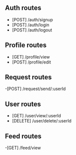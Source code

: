 ## Auth routes

- [POST] /auth/signup
- [POST] /auth/login
- [POST] /auth/logout

## Profile routes

- [GET] /profile/view
- [POST] /profile/edit

## Request routes

-[POST] /request/send/:userId

## User routes

- [GET] /user/view/:userId 
- [DELETE] /user/delete/:userId

## Feed routes
-[GET] /feed/view